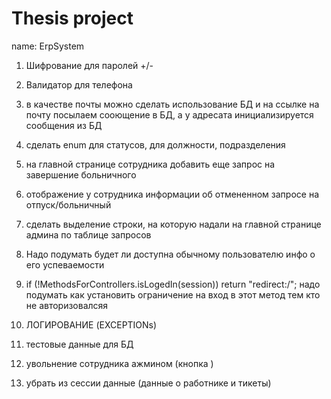 # Thesis project 
name: ErpSystem 
1. Шифрование для паролей +/-
7. Валидатор для телефона
12. в качестве почты можно сделать использование БД и на ссылке на почту посылаем сооющение в БД, а у адресата инициализируется сообщения из БД
19. сделать enum для статусов, для должности, подразделения
22. на главной странице сотрудника добавить еще запрос на завершение больничного 
23. отображение у сотрудника информации об отмененном запросе на отпуск/больничный
24. сделать выделение строки, на которую надали на главной странице админа по таблице запросов

25. Надо подумать будет ли доступна обычному пользователю инфо о его успеваемости
26. if (!MethodsForControllers.isLogedIn(session)) return "redirect:/"; надо подумать как установить ограничение на вход в этот метод тем кто не авторизовалсяя

27. ЛОГИРОВАНИЕ (EXCEPTIONs)
28. тестовые данные для БД
29. увольнение сотрудника ажмином (кнопка )
30. убрать из сессии данные (данные о работнике и тикеты) 
